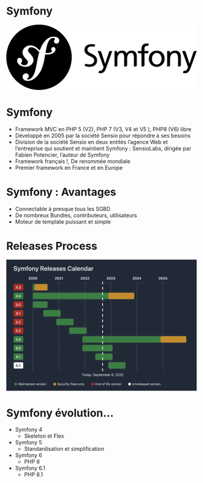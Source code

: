 # Symfony

![Symfony](ressources/r319/logosymfony.png)


# Symfony

* Framework MVC en PHP 5 (V2), PHP 7 (V3, V4 et V5 ), PHP8 (V6) libre
* Développé en 2005 par la société Sensio pour répondre à ses besoins
* Division de la société Sensio en deux entités l’agence Web et l’entreprise qui soutient et maintient Symfony : SensioLabs, dirigée par Fabien Potencier, l’auteur de Symfony
* Framework français !, De renommée mondiale
* Premier framework en France et en Europe


# Symfony : Avantages

* Connectable à presque tous les SGBD
* De nombreux Bundles, contributeurs, utilisateurs
* Moteur de template puissant et simple


# Releases Process

![Symfony](ressources/r319/realease.png)


# Symfony évolution...

* Symfony 4
  * Skeleton et Flex
* Symfony 5
  * Standardisation et simplification
* Symfony 6
  * PHP 8
* Symfony 6.1
  * PHP 8.1
